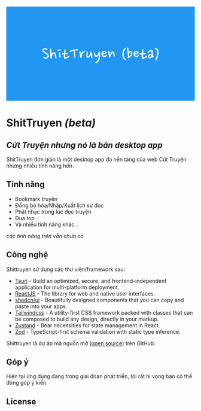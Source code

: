 [![Cuttruyen](/public/banner.png)](https://nettrom.com/)

# ShitTruyen _(beta)_

## _Cứt Truyện nhưng nó là bản desktop app_

ShitTruyen đơn giản là một desktop app đa nền tảng của web Cứt Truyện nhưng nhiều tính năng hơn.

## Tính năng

-   Bookmark truyện
-   Đồng bộ hóa/Nhập/Xuất lịch sử đọc
-   Phát nhạc trong lúc đọc truyện
-   Đua top
-   Và nhiều tính năng khác...

_các tính năng trên vẫn chưa có_

## Công nghệ

Shittruyen sử dụng các thư viện/framework sau:

-   [Tauri] - Build an optimized, secure, and frontend-independent application for multi-platform deployment.
-   [ReactJS] - The library for web and native user interfaces.
-   [shadcn/ui] - Beautifully designed components that you can copy and paste into your apps.
-   [Tailwindcss] - A utility-first CSS framework packed with classes that can be composed to build any design, directly in your markup.
-   [Zustand] - Bear necessities for state management in React.
-   [Zod] - TypeScript-first schema validation with static type inference.

Shittruyen là dự áp mã nguồn mở ([open source][git-repo]) trên GitHub.

## Góp ý

Hiện tại ứng dụng đang trong giai đoạn phát triển, tôi rất hi vọng bạn có thể đóng góp ý kiến.

## License

[//]: # 'ENV'
[git-repo]: https://github.com/huyhoangg9owl/shittruyen.git
[Tauri]: https://tauri.app
[ReactJS]: https://react.dev
[shadcn/ui]: https://ui.shadcn.com
[Tailwindcss]: https://tailwindcss.com
[Zustand]: https://github.com/pmndrs/zustand
[Zod]: https://zod.dev
